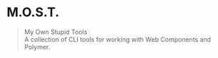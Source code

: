 # M.O.S.T.

> My Own Stupid Tools   
> A collection of CLI tools for working with Web Components and Polymer.